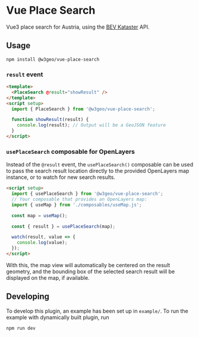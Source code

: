 # Vue Place Search

Vue3 place search for Austria, using the [BEV Kataster](https://kataster.bev.gv.at/) API.

## Usage

    npm install @w3geo/vue-place-search

### `result` event

```html
<template>
  <PlaceSearch @result="showResult" />
</template>
<script setup>
  import { PlaceSearch } from '@w3geo/vue-place-search';

  function showResult(result) {
    console.log(result); // Output will be a GeoJSON feature
  }
</script>
```

### `usePlaceSearch` composable for OpenLayers

Instead of the `@result` event, the `usePlaceSearch()` composable can be used to pass the search result location directly to the provided OpenLayers map instance, or to watch for new search results.

```html
<script setup>
  import { usePlaceSearch } from '@w3geo/vue-place-search';
  // Your composable that provides an OpenLayers map:
  import { useMap } from './composables/useMap.js';

  const map = useMap();

  const { result } = usePlaceSearch(map);

  watch(result, value => {
    console.log(value);
  });
</script>
```

With this, the map view will automatically be centered on the result geometry, and the bounding box of the selected search result will be displayed on the map, if available.

## Developing

To develop this plugin, an example has been set up in `example/`. To run the example with dynamically built plugin, run

    npm run dev

